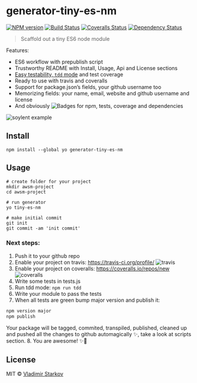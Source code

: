 # generator-tiny-es-nm

[![NPM version][npm-image]][npm-url]
[![Build Status][travis-image]][travis-url]
[![Coveralls Status][coveralls-image]][coveralls-url]
[![Dependency Status][depstat-image]][depstat-url]

> Scaffold out a tiny ES6 node module

Features:

* ES6 workflow with prepublish script
* Trustworthy README with Install, Usage, Api and License sections
* [Easy testability, `tdd` mode](tdd) and test coverage
* Ready to use with travis and coveralls
* Support for package.json’s fields, your github username too
* Memorizing fields: your name, email, website and github username and license
* And obviously ![Badges][badges] for npm, tests, coverage and dependencies

[tdd]: https://iamstarkov.com/start-with-testing/
[badges]: https://img.shields.io/badge/with-badges-brightgreen.svg?style=flat-square

![soylent example](http://i.imgur.com/10C4sIn.png)

## Install

    npm install --global yo generator-tiny-es-nm

## Usage

    # create folder for your project
    mkdir awsm-project
    cd awsm-project

    # run generator
    yo tiny-es-nm

    # make initial commit
    git init
    git commit -am 'init commit'


### Next steps:

1. Push it to your github repo
2. Enable your project on travis: https://travis-ci.org/profile/
  ![travis](http://i.imgur.com/mN4EvhC.png)
3. Enable your project on coveralls: https://coveralls.io/repos/new
  ![coveralls](http://i.imgur.com/ApfXMLl.png)
4. Write some tests in tests.js
5. Run tdd mode: `npm run tdd`
6. Write your module to pass the tests
7. When all tests are green bump major version and publish it:
  ```js
  npm version major
  npm publish
  ```
  Your package will be tagged, commited, transpiled, published, cleaned up and pushed all the changes to github automagically ✨, take a look at scripts section.
8. You are awesome! ✨💫

## License

MIT © [Vladimir Starkov](https://iamstarkov.com/)

[npm-url]: https://npmjs.org/package/generator-tiny-es-nm
[npm-image]: https://img.shields.io/npm/v/generator-tiny-es-nm.svg?style=flat-square

[travis-url]: https://travis-ci.org/iamstarkov/generator-tiny-es-nm
[travis-image]: https://img.shields.io/travis/iamstarkov/generator-tiny-es-nm.svg?style=flat-square

[coveralls-url]: https://coveralls.io/r/iamstarkov/generator-tiny-es-nm
[coveralls-image]: https://img.shields.io/coveralls/iamstarkov/generator-tiny-es-nm.svg?style=flat-square

[depstat-url]: https://david-dm.org/iamstarkov/generator-tiny-es-nm
[depstat-image]: https://david-dm.org/iamstarkov/generator-tiny-es-nm.svg?style=flat-square
